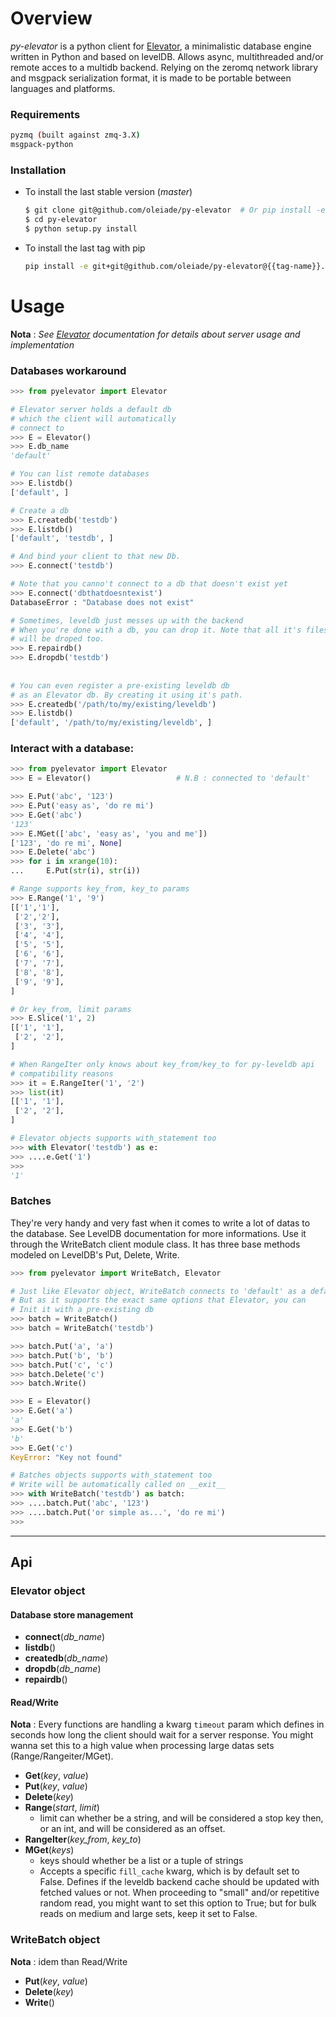 # Overview

*py-elevator* is a python client for [Elevator](http://github.com/oleiade/Elevator), a minimalistic database engine written in Python and based on levelDB.
Allows async, multithreaded and/or remote acces to a multidb backend.
Relying on the zeromq network library and msgpack serialization format, it is made to be portable between languages and platforms.

### Requirements

```bash
pyzmq (built against zmq-3.X)
msgpack-python
```

### Installation

* To install the last stable version (*master*)
    ```bash
    $ git clone git@github.com/oleiade/py-elevator  # Or pip install -e git+[...]
    $ cd py-elevator
    $ python setup.py install
    ```

* To install the last tag with pip
    ```bash
    pip install -e git+git@github.com/oleiade/py-elevator@{{tag-name}}.git#egg=py-elevator
    ```


# Usage

**Nota** : *See [Elevator](http://oleiade.github.com/Elevator) documentation for details about server usage and implementation*

### Databases workaround

```python
>>> from pyelevator import Elevator

# Elevator server holds a default db
# which the client will automatically
# connect to
>>> E = Elevator()                 
>>> E.db_name                      
'default'                          

# You can list remote databases
>>> E.listdb()                     
['default', ]

# Create a db
>>> E.createdb('testdb')           
>>> E.listdb()
['default', 'testdb', ]

# And bind your client to that new Db.
>>> E.connect('testdb')       

# Note that you canno't connect to a db that doesn't exist yet
>>> E.connect('dbthatdoesntexist') 
DatabaseError : "Database does not exist"

# Sometimes, leveldb just messes up with the backend
# When you're done with a db, you can drop it. Note that all it's files
# will be droped too.
>>> E.repairdb()                   
>>> E.dropdb('testdb')             
                                   
                                   
# You can even register a pre-existing leveldb db
# as an Elevator db. By creating it using it's path.
>>> E.createdb('/path/to/my/existing/leveldb')
>>> E.listdb()
['default', '/path/to/my/existing/leveldb', ]
```

### Interact with a database:
                                     
```python
>>> from pyelevator import Elevator
>>> E = Elevator()                   # N.B : connected to 'default'

>>> E.Put('abc', '123')
>>> E.Put('easy as', 'do re mi')
>>> E.Get('abc')
'123'
>>> E.MGet(['abc', 'easy as', 'you and me'])
['123', 'do re mi', None]
>>> E.Delete('abc')
>>> for i in xrange(10):
...     E.Put(str(i), str(i))

# Range supports key_from, key_to params
>>> E.Range('1', '9')          
[['1','1'],
 ['2','2'],
 ['3', '3'],
 ['4', '4'],
 ['5', '5'],
 ['6', '6'],
 ['7', '7'],
 ['8', '8'],
 ['9', '9'],
]

# Or key_from, limit params
>>> E.Slice('1', 2)            
[['1', '1'],
 ['2', '2'],
]

# When RangeIter only knows about key_from/key_to for py-leveldb api
# compatibility reasons
>>> it = E.RangeIter('1', '2') 
>>> list(it)                   
[['1', '1'],
 ['2', '2'],
]

# Elevator objects supports with_statement too
>>> with Elevator('testdb') as e:
>>> ....e.Get('1')
>>>
'1'

```

### Batches 

They're very handy and very fast when it comes to write a lot of datas to the database.
See LevelDB documentation for more informations. Use it through the WriteBatch client module class.
It has three base methods modeled on LevelDB's Put, Delete, Write.

```python
>>> from pyelevator import WriteBatch, Elevator

# Just like Elevator object, WriteBatch connects to 'default' as a default
# But as it supports the exact same options that Elevator, you can
# Init it with a pre-existing db
>>> batch = WriteBatch()          
>>> batch = WriteBatch('testdb')

>>> batch.Put('a', 'a')           
>>> batch.Put('b', 'b')
>>> batch.Put('c', 'c')
>>> batch.Delete('c')
>>> batch.Write()

>>> E = Elevator()
>>> E.Get('a')
'a'
>>> E.Get('b')
'b'
>>> E.Get('c')
KeyError: "Key not found"

# Batches objects supports with_statement too
# Write will be automatically called on __exit__
>>> with WriteBatch('testdb') as batch:
>>> ....batch.Put('abc', '123')
>>> ....batch.Put('or simple as...', 'do re mi')
>>>
```

***

## Api

### Elevator object

#### Database store management

* **connect**(*db_name*)
* **listdb**()
* **createdb**(*db_name*)
* **dropdb**(*db_name*)
* **repairdb**()

#### Read/Write
**Nota** : Every functions are handling a kwarg `timeout` param which defines in seconds how long the client should wait
for a server response. You might wanna set this to a high value when processing large datas sets (Range/Rangeiter/MGet).

* **Get**(*key*, *value*)                               
* **Put**(*key*, *value*)
* **Delete**(*key*)
* **Range**(*start*, *limit*)
  * limit can whether be a string, and will be considered a stop key then, or an int, and will be considered as an offset.
* **RangeIter**(*key_from*, *key_to*)
* **MGet**(*keys*)
  * keys should whether be a list or a tuple of strings
  * Accepts a specific `fill_cache` kwarg, which is by default set to False. Defines if the leveldb backend
  cache should be updated with fetched values or not. When proceeding to "small" and/or repetitive random read, you might want to set this
  option to True; but for bulk reads on medium and large sets, keep it set to False.


### WriteBatch object

**Nota** : idem than Read/Write 

* **Put**(*key*, *value*)
* **Delete**(*key*)
* **Write**()